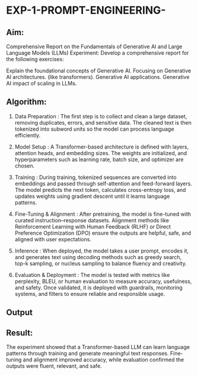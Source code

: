 # EXP-1-PROMPT-ENGINEERING-

## Aim: 
Comprehensive Report on the Fundamentals of Generative AI and Large Language Models (LLMs)
Experiment: Develop a comprehensive report for the following exercises:

Explain the foundational concepts of Generative AI.
Focusing on Generative AI architectures. (like transformers).
Generative AI applications.
Generative AI impact of scaling in LLMs.

## Algorithm:
1. Data Preparation : The first step is to collect and clean a large dataset, removing duplicates, errors, and sensitive data. The cleaned text is then tokenized into subword units so the model can process language efficiently.

2. Model Setup : A Transformer-based architecture is defined with layers, attention heads, and embedding sizes. The weights are initialized, and hyperparameters such as learning rate, batch size, and optimizer are chosen.

3. Training : During training, tokenized sequences are converted into embeddings and passed through self-attention and feed-forward layers. The model predicts the next token, calculates cross-entropy loss, and updates weights using gradient descent until it learns language patterns.

4. Fine-Tuning & Alignment : After pretraining, the model is fine-tuned with curated instruction–response datasets. Alignment methods like Reinforcement Learning with Human Feedback (RLHF) or Direct Preference Optimization (DPO) ensure the outputs are helpful, safe, and aligned with user expectations.

5. Inference : When deployed, the model takes a user prompt, encodes it, and generates text using decoding methods such as greedy search, top-k sampling, or nucleus sampling to balance fluency and creativity.

6. Evaluation & Deployment : The model is tested with metrics like perplexity, BLEU, or human evaluation to measure accuracy, usefulness, and safety. Once validated, it is deployed with guardrails, monitoring systems, and filters to ensure reliable and responsible usage.

## Output


## Result:
The experiment showed that a Transformer-based LLM can learn language patterns through training and generate meaningful text responses. Fine-tuning and alignment improved accuracy, while evaluation confirmed the outputs were fluent, relevant, and safe.


